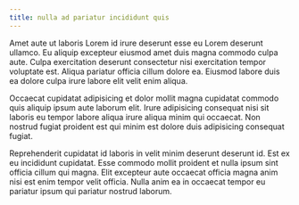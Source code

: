 ```yaml
---
title: nulla ad pariatur incididunt quis
---
```


Amet aute ut laboris Lorem id irure deserunt esse eu Lorem deserunt ullamco. Eu aliquip excepteur eiusmod amet duis magna commodo culpa aute. Culpa exercitation deserunt consectetur nisi exercitation tempor voluptate est. Aliqua pariatur officia cillum dolore ea. Eiusmod labore duis ea dolore culpa irure labore elit velit enim aliqua.

Occaecat cupidatat adipisicing et dolor mollit magna cupidatat commodo quis aliquip ipsum aute laborum elit. Irure adipisicing consequat nisi sit laboris eu tempor labore aliqua irure aliqua minim qui occaecat. Non nostrud fugiat proident est qui minim est dolore duis adipisicing consequat fugiat.

Reprehenderit cupidatat id laboris in velit minim deserunt deserunt id. Est ex eu incididunt cupidatat. Esse commodo mollit proident et nulla ipsum sint officia cillum qui magna. Elit excepteur aute occaecat officia magna anim nisi est enim tempor velit officia. Nulla anim ea in occaecat tempor eu pariatur ipsum qui pariatur nostrud laborum.